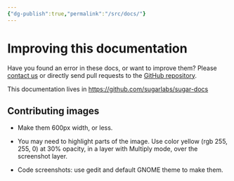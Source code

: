 ```yaml
---
{"dg-publish":true,"permalink":"/src/docs/"}
---
```


Improving this documentation
============================

Have you found an error in these docs, or want to improve them?
Please [contact us](contact.md) or directly send pull requests to
the [GitHub repository](https://github.com/sugarlabs/sugar-docs).

This documentation lives in <https://github.com/sugarlabs/sugar-docs>

Contributing images
-------------------

* Make them 600px width, or less.

* You may need to highlight parts of the image.  Use color yellow (rgb
  255, 255, 0) at 30% opacity, in a layer with Multiply mode, over the
  screenshot layer.

* Code screenshots: use gedit and default GNOME theme to make them.
